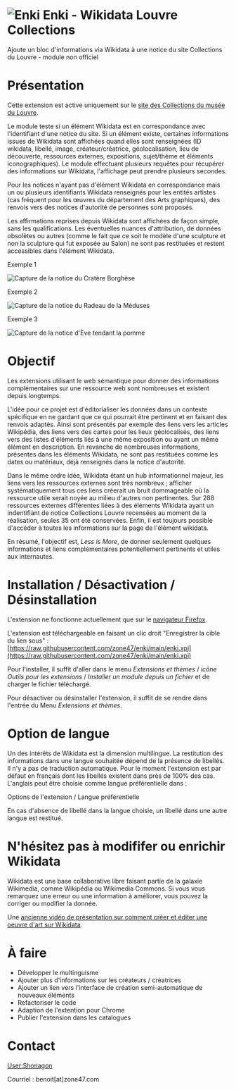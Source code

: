 ![Enki](https://raw.githubusercontent.com/zone47/enki/main/icone-enki.png) Enki - Wikidata Louvre Collections
======
Ajoute un bloc d'informations via Wikidata à une notice du site Collections du Louvre - module non officiel

# Présentation
Cette extension est active uniquement sur le [site des Collections du musée du Louvre](https://collections.louvre.fr).

Le module teste si un élément Wikidata est en correspondance avec l'identifiant d'une notice du site. Si un élément existe, certaines informations issues de Wikidata sont affichées quand elles sont renseignées (ID wikidata, libellé, image, créateur/créatrice, géolocalisation, lieu de découverte, ressources externes, expositions, sujet/thème et éléments iconographiques). Le module effectuant plusieurs requêtes pour récupérer des informations sur Wikidata, l'affichage peut prendre plusieurs secondes.

Pour les notices n'ayant pas d'élément Wikidata en correspondance mais un ou plusieurs identifiants Wikidata renseignés pour les entités artistes (cas fréquent pour les œuvres du département des Arts graphiques), des renvois vers des notices d'autorité de personnes sont proposés.

Les affirmations reprises depuis Wikidata sont affichées de façon simple, sans les qualifications. Les éventuelles nuances d'attribution, de données obsolètes ou autres (comme le fait que ce soit le modèle d'une sculpture et non la sculpture qui fut exposée au Salon) ne sont pas restituées et restent accessibles dans l'élément Wikidata.

Exemple 1

![Capture de la notice du Cratère Borghèse](https://raw.githubusercontent.com/zone47/enki/main/captures/cratere_borghese.png)

Exemple 2

![Capture de la notice du Radeau de la Méduses](https://raw.githubusercontent.com/zone47/enki/main/captures/le_radeau_de_la_meduse.png)

Exemple 3

![Capture de la notice d'Ève tendant la pomme](https://raw.githubusercontent.com/zone47/enki/main/captures/eve_tendant_la_pomme.png)

# Objectif
Les extensions utilisant le web sémantique pour donner des informations complémentaires sur une ressource web sont nombreuses et existent depuis longtemps.

L'idée pour ce projet est d'éditorialiser les données dans un contexte spécifique en ne gardant que ce qui pourrait être pertinent et en faisant des renvois adaptés. Ainsi sont présentés par exemple des liens vers les articles Wikipédia, des liens vers des cartes pour les lieux géolocalisés, des liens vers des listes d'éléments liés à une même exposition ou ayant un même élément en description. En revanche de nombreuses informations, présentes dans les éléments Wikidata, ne sont pas restituées comme les dates ou matériaux,  déjà renseignés dans la notice d'autorité. 

Dans le même ordre idée, Wikidata étant un hub informationnel majeur, les liens vers les ressources externes sont très nombreux ; afficher systématiquement tous ces liens créerait un bruit dommageable où la ressource utile serait noyée au milieu d'autres non pertinentes. Sur 288 ressources externes différentes liées à des éléments Wikidata ayant un indentifiant de notice Collections Louvre recensées au moment de la réalisation, seules 35 ont été conservées.
Enfin, il est toujours possible d'accéder à toutes les informations  sur la page de l'élément wikidata.

En résumé, l'objectif est, _Less is More_, de donner seulement quelques informations et liens complémentaires potentiellement pertinents et utiles aux internautes.

# Installation / Désactivation / Désinstallation
L'extension ne fonctionne actuellement que sur le [navigateur Firefox](https://www.mozilla.org/fr/firefox/new/). 

L'extension est téléchargeable en faisant un clic droit "Enregistrer la cible du lien sous" : [https://raw.githubusercontent.com/zone47/enki/main/enki.xpi](https://raw.githubusercontent.com/zone47/enki/main/enki.xpi)

Pour l'installer, il suffit d'aller dans le menu _Extensions et thèmes_ / _icône Outils pour les extensions_ / _Installer un module depuis un fichier_ et de charger le fichier téléchargé.

Pour désactiver ou désinstaller l'extension, il suffit de se rendre dans l'entrée du Menu _Extensions et thèmes_.

# Option de langue
Un des intérêts de Wikidata est la dimension multilingue. La restitution des informations dans une langue souhaitée dépend de la présence de libellés. Il n'y a pas de traduction automatique. Pour le moment l'extension est par défaut en français dont les libellés existent dans près de 100% des cas. L'anglais peut être choisie comme langue préférentielle dans :

Options de l'extension /  Langue préférentielle

En cas d'absence de libellé dans la langue choisie, un libellé dans une autre langue est restitué.

# N'hésitez pas à modififer ou enrichir Wikidata 
Wikidata est une base collaborative libre faisant partie de la galaxie Wikimedia, comme Wikipédia ou Wikimedia Commons. Si vous vous remarquez une erreur ou une information à améliorer, vous pouvez la corriger ou modifier la donnée.

Une [ancienne vidéo de présentation sur comment créer et éditer une oeuvre d'art sur Wikidata](https://www.youtube.com/watch?v=-PiS-A3w3AM).

# À faire
- Développer le multinguisme
- Ajouter plus d'informations sur les créateurs / créatrices 
- Ajouter un lien vers l'interface de création semi-automatique de nouveaux éléments
- Refactoriser le code
- Adaption de l'extention pour Chrome
- Publier l'extension dans les catalogues

# Contact
[User:Shonagon](https://www.wikidata.org/wiki/User:Shonagon)

Courriel : benoit[at]zone47.com
